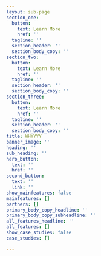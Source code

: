 ```yaml
---
layout: sub-page
section_one:
  button:
    text: Learn More
    href: ''
  tagline: ''
  section_header: ''
  section_body_copy: ''
section_two:
  button:
    text: Learn More
    href: ''
  tagline: ''
  section_header: ''
  section_body_copy: ''
section_three:
  button:
    text: Learn More
    href: ''
  tagline: ''
  section_header: ''
  section_body_copy: ''
title: WHYYYY
banner_image: ''
heading: ''
sub_heading: ''
hero_button:
  text: ''
  href: ''
second_button:
  text: ''
  link: ''
show_mainfeatures: false
mainfeatures: []
partners: []
primary_body_copy_headline: ''
primary_body_copy_subheadline: ''
all_features_headline: ''
all_features: []
show_case_studies: false
case_studies: []

---
```

